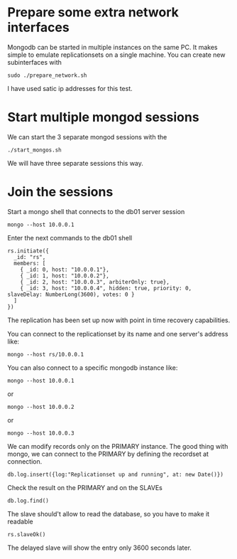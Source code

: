 # Prepare some extra network interfaces
Mongodb can be started in multiple instances on the same PC. It makes simple to emulate replicationsets on a single machine. You can create new subinterfaces with 

    sudo ./prepare_network.sh

I have used satic ip addresses for this test.

# Start multiple mongod sessions
We can start the 3 separate mongod sessions with the

    ./start_mongos.sh

We will have three separate sessions this way.

# Join the sessions
Start a mongo shell that connects to the db01 server session

    mongo --host 10.0.0.1
    
Enter the next commands to the db01 shell

    rs.initiate({
      _id: "rs",
      members: [ 
        { _id: 0, host: "10.0.0.1"},
        { _id: 1, host: "10.0.0.2"},
        { _id: 2, host: "10.0.0.3", arbiterOnly: true},
        { _id: 3, host: "10.0.0.4", hidden: true, priority: 0,  slaveDelay: NumberLong(3600), votes: 0 }
      ]
    })
    
The replication has been set up now with point in time recovery capabilities.

You can connect to the replicationset by its name and one server's address like:

    mongo --host rs/10.0.0.1

You can also connect to a specific mongodb instance like:

    mongo --host 10.0.0.1
    
or
    
    mongo --host 10.0.0.2
    
or

    mongo --host 10.0.0.3
    

We can modify records only on the PRIMARY instance.
The good thing with mongo, we can connect to the PRIMARY by defining the recordset at connection.

    db.log.insert({log:"Replicationset up and running", at: new Date()})

Check the result on the PRIMARY and on the SLAVEs

    db.log.find()

The slave should't allow to read the database, so you have to make it readable

    rs.slaveOk()
    
The delayed slave will show the entry only 3600 seconds later.
